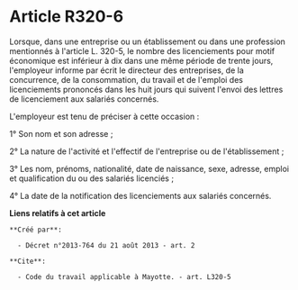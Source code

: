# Article R320-6

Lorsque, dans une entreprise ou un établissement ou dans une profession mentionnés à l'article L. 320-5, le nombre des
licenciements pour motif économique est inférieur à dix dans une même période de trente jours, l'employeur informe par écrit
le directeur des entreprises, de la concurrence, de la consommation, du travail et de l'emploi des licenciements prononcés
dans les huit jours qui suivent l'envoi des lettres de licenciement aux salariés concernés. 

L'employeur est tenu de préciser à cette occasion : 

1° Son nom et son adresse ; 

2° La nature de l'activité et l'effectif de l'entreprise ou de l'établissement ; 

3° Les nom, prénoms, nationalité, date de naissance, sexe, adresse, emploi et qualification du ou des salariés licenciés ; 

4° La date de la notification des licenciements aux salariés concernés.

**Liens relatifs à cet article**

	**Créé par**:

	  - Décret n°2013-764 du 21 août 2013 - art. 2

	**Cite**:

	  - Code du travail applicable à Mayotte. - art. L320-5
